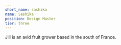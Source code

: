 ```yaml
---
short_name: sashika
name: Sashika
position: Design Master
tier: three
---
```

Jill is an avid fruit grower based in the south of France.